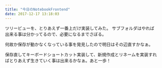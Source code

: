 ```yaml
---
title: "今日のNotebookFrontend"
date: 2017-12-17 13:18:03
---
```


ツリービューを、とりあえず一番上だけ実装してみた。
サブフォルダはやれば出来る事は分かってるので、必要になるまでさぼる。

何故か保存が動かなくなっている事を発見したので明日はその辺直すかなぁ。

保存直してキーボードショートカット実装して、新規作成とリネームを実装すればとりあえず生きていく事は出来るかなぁ。あと一歩！
